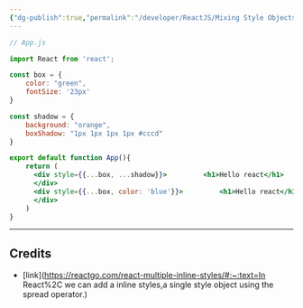 ```yaml
---
{"dg-publish":true,"permalink":"/developer/ReactJS/Mixing Style Objects Inline/"}
---
```




```jsx
// App.js

import React from 'react';

const box = {
    color: "green",
    fontSize: '23px'
}

const shadow = {
    background: "orange",
    boxShadow: "1px 1px 1px 1px #cccd"
}

export default function App(){
    return (
      <div style={{...box, ...shadow}}>         <h1>Hello react</h1>
      </div>
      <div style={{...box, color: 'blue'}}>         <h1>Hello react</h1>
      </div>
    )
}
```

---
## Credits
-  [link](https://reactgo.com/react-multiple-inline-styles/#:~:text=In React%2C we can add a inline styles,a single style object using the spread operator.)